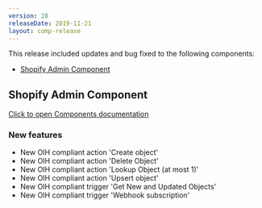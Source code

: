 ```yaml
---
version: 28
releaseDate: 2019-11-21
layout: comp-release
---
```


This release included updates and bug fixed to the following components:

*   [Shopify Admin Component](#shopify-admin-component)

## Shopify Admin Component
[Click to open Components documentation](/components/shopify-admin/)

### New features
* New OIH compliant action 'Create object'
* New OIH compliant action 'Delete Object'
* New OIH compliant action 'Lookup Object (at most 1)'
* New OIH compliant action 'Upsert object'
* New OIH compliant trigger 'Get New and Updated Objects'
* New OIH compliant trigger 'Webhook subscription'
